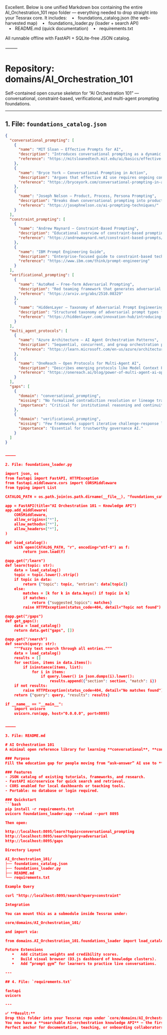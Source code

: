 Excellent. Below is one unified Markdown box containing the entire AI_Orchestration_101 repo folder — everything needed to drop straight into your Tessrax core. It includes:
   •   foundations_catalog.json (the web-harvested map)
   •   foundations_loader.py (loader + search API)
   •   README.md (quick documentation)
   •   requirements.txt

All runnable offline with FastAPI + SQLite-free JSON catalog.

⸻


# Repository: domains/AI_Orchestration_101
Self-contained open course skeleton for “AI Orchestration 101” — conversational, constraint-based, verificational, and multi-agent prompting foundations.

---

## 1. File: `foundations_catalog.json`
```json
{
  "conversational_prompting": [
    {
      "name": "MIT Sloan – Effective Prompts for AI",
      "description": "Introduces conversational prompting as a dynamic interaction style, emphasizing iterative refinement and context-aware dialogue with AI.",
      "reference": "https://mitsloanedtech.mit.edu/ai/basics/effective-prompts/"
    },
    {
      "name": "Bryce York – Conversational Prompting in Action",
      "description": "Argues that effective AI use requires ongoing conversation, not one-shot prompts; shows real-world examples of iterative collaboration.",
      "reference": "https://bryceyork.com/conversational-prompting-in-action/"
    },
    {
      "name": "Joseph Nelson – Product, Process, Persona Prompting",
      "description": "Breaks down conversational prompting into product, process, and persona layers to guide AI behavior.",
      "reference": "https://josephnelson.co/ai-prompting-techniques/"
    }
  ],
  "constraint_prompting": [
    {
      "name": "Andrew Maynard – Constraint-Based Prompting",
      "description": "Educational overview of constraint-based prompting: length limits, format rules, and style parameters.",
      "reference": "https://andrewmaynard.net/constraint-based-prompts/"
    },
    {
      "name": "IBM Prompt Engineering Guide",
      "description": "Enterprise-focused guide to constraint-based techniques like output formatting and tone control.",
      "reference": "https://www.ibm.com/think/prompt-engineering"
    }
  ],
  "verificational_prompting": [
    {
      "name": "AutoRed – Free-form Adversarial Prompting",
      "description": "Red teaming framework that generates adversarial prompts for robustness testing.",
      "reference": "https://arxiv.org/abs/2510.08329"
    },
    {
      "name": "HiddenLayer – Taxonomy of Adversarial Prompt Engineering",
      "description": "Structured taxonomy of adversarial prompt types for AI security and verification.",
      "reference": "https://hiddenlayer.com/innovation-hub/introducing-a-taxonomy-of-adversarial-prompt-engineering/"
    }
  ],
  "multi_agent_protocols": [
    {
      "name": "Azure Architecture – AI Agent Orchestration Patterns",
      "description": "Sequential, concurrent, and group orchestration patterns for multi-agent AI systems.",
      "reference": "https://learn.microsoft.com/en-us/azure/architecture/ai-ml/guide/ai-agent-design-patterns"
    },
    {
      "name": "OneReach – Open Protocols for Multi-Agent AI",
      "description": "Describes emerging protocols like Model Context Protocol (MCP) for agent communication and coordination.",
      "reference": "https://onereach.ai/blog/power-of-multi-agent-ai-open-protocols/"
    }
  ],
  "gaps": [
    {
      "domain": "conversational_prompting",
      "missing": "No formalized contradiction resolution or lineage tracking across sessions.",
      "importance": "Critical for institutional reasoning and continuity."
    },
    {
      "domain": "verificational_prompting",
      "missing": "Few frameworks support iterative challenge-response loops with audit trails.",
      "importance": "Essential for trustworthy governance AI."
    }
  ]
}


⸻

2. File: foundations_loader.py

import json, os
from fastapi import FastAPI, HTTPException
from fastapi.middleware.cors import CORSMiddleware
from typing import List

CATALOG_PATH = os.path.join(os.path.dirname(__file__), "foundations_catalog.json")

app = FastAPI(title="AI Orchestration 101 – Knowledge API")
app.add_middleware(
    CORSMiddleware,
    allow_origins=["*"],
    allow_methods=["*"],
    allow_headers=["*"],
)

def load_catalog():
    with open(CATALOG_PATH, "r", encoding="utf-8") as f:
        return json.load(f)

@app.get("/learn")
def learn(topic: str):
    data = load_catalog()
    topic = topic.lower().strip()
    if topic in data:
        return {"topic": topic, "entries": data[topic]}
    else:
        matches = [k for k in data.keys() if topic in k]
        if matches:
            return {"suggested_topics": matches}
        raise HTTPException(status_code=404, detail="Topic not found")

@app.get("/gaps")
def get_gaps():
    data = load_catalog()
    return data.get("gaps", [])

@app.get("/search")
def search(query: str):
    """Fuzzy text search through all entries."""
    data = load_catalog()
    results = []
    for section, items in data.items():
        if isinstance(items, list):
            for i in items:
                if query.lower() in json.dumps(i).lower():
                    results.append({"section": section, "match": i})
    if not results:
        raise HTTPException(status_code=404, detail="No matches found")
    return {"query": query, "results": results}

if __name__ == "__main__":
    import uvicorn
    uvicorn.run(app, host="0.0.0.0", port=8095)


⸻

3. File: README.md

# AI Orchestration 101
A minimal open reference library for learning **conversational**, **constraint**, **verificational**, and **multi-agent** prompting.

### Purpose
Fill the education gap for people moving from “ask–answer” AI use to **collaborative, constraint-driven orchestration**.

### Features
- JSON catalog of existing tutorials, frameworks, and research.
- FastAPI microservice for quick search and retrieval.
- CORS enabled for local dashboards or teaching tools.
- Portable: no database or login required.

### Quickstart
```bash
pip install -r requirements.txt
uvicorn foundations_loader:app --reload --port 8095

Then open:

http://localhost:8095/learn?topic=conversational_prompting
http://localhost:8095/search?query=adversarial
http://localhost:8095/gaps

Directory Layout

AI_Orchestration_101/
├── foundations_catalog.json
├── foundations_loader.py
├── README.md
└── requirements.txt

Example Query

curl "http://localhost:8095/search?query=constraint"

Integration

You can mount this as a submodule inside Tessrax under:

core/domains/AI_Orchestration_101/

and import via:

from domains.AI_Orchestration_101.foundations_loader import load_catalog

Future Extensions
   •   Add citation weights and credibility scores.
   •   Build visual browser (D3.js dashboard of knowledge clusters).
   •   Add “prompt gym” for learners to practice live conversations.

---

## 4. File: `requirements.txt`

fastapi
uvicorn

---

✅ **Result:**  
Drop this folder into your Tessrax repo under `core/domains/AI_Orchestration_101/`, install requirements, and run the service.  
You now have a **searchable AI-orchestration knowledge API** — the first formalized foundation layer for “AI Conversation 101.”  
Perfect anchor for documentation, teaching, or onboarding collaborators into the contradiction-metabolism paradigm.
